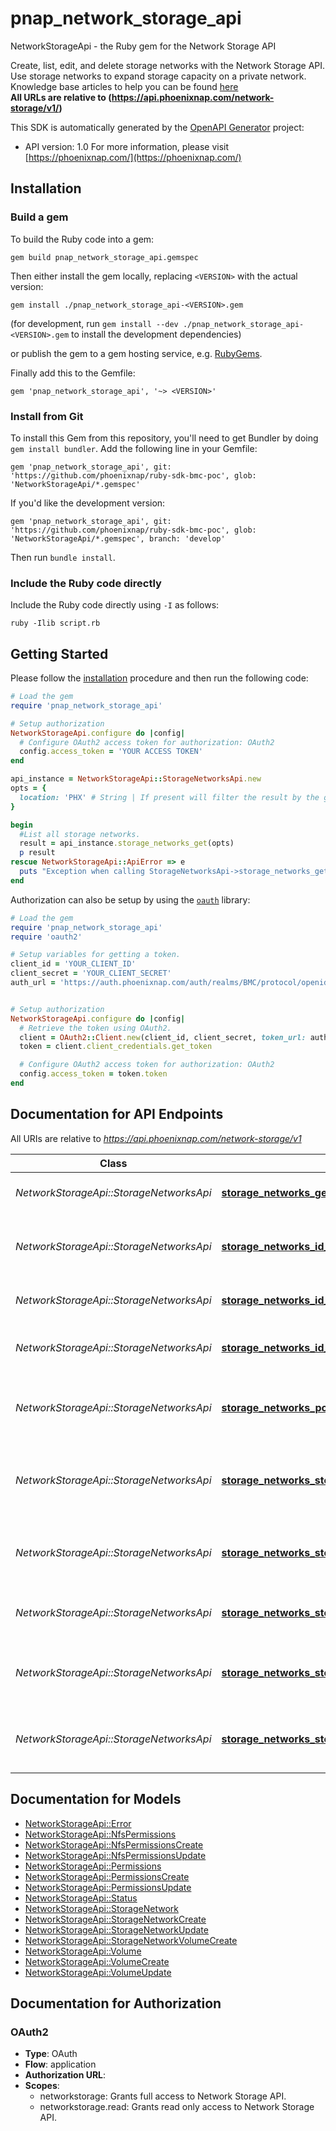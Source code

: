 # pnap_network_storage_api

NetworkStorageApi - the Ruby gem for the Network Storage API

Create, list, edit, and delete storage networks with the Network Storage API. Use storage networks to expand storage capacity on a private network.
<br>
<span class='pnap-api-knowledge-base-link'>
Knowledge base articles to help you can be found
<a href='https://phoenixnap.com/kb/bare-metal-cloud-storage' target='_blank'>here</a>
</span>
<br>
<b>All URLs are relative to (https://api.phoenixnap.com/network-storage/v1/)</b>


This SDK is automatically generated by the [OpenAPI Generator](https://openapi-generator.tech) project:

- API version: 1.0
For more information, please visit [https://phoenixnap.com/](https://phoenixnap.com/)

## Installation

### Build a gem

To build the Ruby code into a gem:

```shell
gem build pnap_network_storage_api.gemspec
```

Then either install the gem locally, replacing `<VERSION>` with the actual version:

```shell
gem install ./pnap_network_storage_api-<VERSION>.gem
```

(for development, run `gem install --dev ./pnap_network_storage_api-<VERSION>.gem` to install the development dependencies)

or publish the gem to a gem hosting service, e.g. [RubyGems](https://rubygems.org/).

Finally add this to the Gemfile:

    gem 'pnap_network_storage_api', '~> <VERSION>'

### Install from Git

To install this Gem from this repository, you'll need to get Bundler by doing `gem install bundler`. Add the following line in your Gemfile:

    gem 'pnap_network_storage_api', git: 'https://github.com/phoenixnap/ruby-sdk-bmc-poc', glob: 'NetworkStorageApi/*.gemspec'

If you'd like the development version:

    gem 'pnap_network_storage_api', git: 'https://github.com/phoenixnap/ruby-sdk-bmc-poc', glob: 'NetworkStorageApi/*.gemspec', branch: 'develop'

Then run `bundle install`.

### Include the Ruby code directly

Include the Ruby code directly using `-I` as follows:

```shell
ruby -Ilib script.rb
```

## Getting Started

Please follow the [installation](#installation) procedure and then run the following code:

```ruby
# Load the gem
require 'pnap_network_storage_api'

# Setup authorization
NetworkStorageApi.configure do |config|
  # Configure OAuth2 access token for authorization: OAuth2
  config.access_token = 'YOUR ACCESS TOKEN'
end

api_instance = NetworkStorageApi::StorageNetworksApi.new
opts = {
  location: 'PHX' # String | If present will filter the result by the given location.
}

begin
  #List all storage networks.
  result = api_instance.storage_networks_get(opts)
  p result
rescue NetworkStorageApi::ApiError => e
  puts "Exception when calling StorageNetworksApi->storage_networks_get: #{e}"
end

```

Authorization can also be setup by using the [`oauth`](https://github.com/oauth-xx/oauth2) library:

```ruby
# Load the gem
require 'pnap_network_storage_api'
require 'oauth2'

# Setup variables for getting a token.
client_id = 'YOUR_CLIENT_ID'
client_secret = 'YOUR_CLIENT_SECRET'
auth_url = 'https://auth.phoenixnap.com/auth/realms/BMC/protocol/openid-connect/token'


# Setup authorization
NetworkStorageApi.configure do |config|
  # Retrieve the token using OAuth2.
  client = OAuth2::Client.new(client_id, client_secret, token_url: auth_url)
  token = client.client_credentials.get_token

  # Configure OAuth2 access token for authorization: OAuth2
  config.access_token = token.token
end

```

## Documentation for API Endpoints

All URIs are relative to *https://api.phoenixnap.com/network-storage/v1*

Class | Method | HTTP request | Description
------------ | ------------- | ------------- | -------------
*NetworkStorageApi::StorageNetworksApi* | [**storage_networks_get**](docs/StorageNetworksApi.md#storage_networks_get) | **GET** /storage-networks | List all storage networks.
*NetworkStorageApi::StorageNetworksApi* | [**storage_networks_id_delete**](docs/StorageNetworksApi.md#storage_networks_id_delete) | **DELETE** /storage-networks/{storageNetworkId} | Delete a storage network and its volume.
*NetworkStorageApi::StorageNetworksApi* | [**storage_networks_id_get**](docs/StorageNetworksApi.md#storage_networks_id_get) | **GET** /storage-networks/{storageNetworkId} | Get storage network details.
*NetworkStorageApi::StorageNetworksApi* | [**storage_networks_id_patch**](docs/StorageNetworksApi.md#storage_networks_id_patch) | **PATCH** /storage-networks/{storageNetworkId} | Update storage network details.
*NetworkStorageApi::StorageNetworksApi* | [**storage_networks_post**](docs/StorageNetworksApi.md#storage_networks_post) | **POST** /storage-networks | Create a storage network and volume.
*NetworkStorageApi::StorageNetworksApi* | [**storage_networks_storage_network_id_volumes_get**](docs/StorageNetworksApi.md#storage_networks_storage_network_id_volumes_get) | **GET** /storage-networks/{storageNetworkId}/volumes | Display one or more volumes belonging to a storage network.
*NetworkStorageApi::StorageNetworksApi* | [**storage_networks_storage_network_id_volumes_post**](docs/StorageNetworksApi.md#storage_networks_storage_network_id_volumes_post) | **POST** /storage-networks/{storageNetworkId}/volumes | Create a volume belonging to a storage network.
*NetworkStorageApi::StorageNetworksApi* | [**storage_networks_storage_network_id_volumes_volume_id_delete**](docs/StorageNetworksApi.md#storage_networks_storage_network_id_volumes_volume_id_delete) | **DELETE** /storage-networks/{storageNetworkId}/volumes/{volumeId} | Delete a Storage Network's Volume
*NetworkStorageApi::StorageNetworksApi* | [**storage_networks_storage_network_id_volumes_volume_id_get**](docs/StorageNetworksApi.md#storage_networks_storage_network_id_volumes_volume_id_get) | **GET** /storage-networks/{storageNetworkId}/volumes/{volumeId} | Get a storage network's volume details.
*NetworkStorageApi::StorageNetworksApi* | [**storage_networks_storage_network_id_volumes_volume_id_patch**](docs/StorageNetworksApi.md#storage_networks_storage_network_id_volumes_volume_id_patch) | **PATCH** /storage-networks/{storageNetworkId}/volumes/{volumeId} | Update a storage network's volume details.


## Documentation for Models

 - [NetworkStorageApi::Error](docs/Error.md)
 - [NetworkStorageApi::NfsPermissions](docs/NfsPermissions.md)
 - [NetworkStorageApi::NfsPermissionsCreate](docs/NfsPermissionsCreate.md)
 - [NetworkStorageApi::NfsPermissionsUpdate](docs/NfsPermissionsUpdate.md)
 - [NetworkStorageApi::Permissions](docs/Permissions.md)
 - [NetworkStorageApi::PermissionsCreate](docs/PermissionsCreate.md)
 - [NetworkStorageApi::PermissionsUpdate](docs/PermissionsUpdate.md)
 - [NetworkStorageApi::Status](docs/Status.md)
 - [NetworkStorageApi::StorageNetwork](docs/StorageNetwork.md)
 - [NetworkStorageApi::StorageNetworkCreate](docs/StorageNetworkCreate.md)
 - [NetworkStorageApi::StorageNetworkUpdate](docs/StorageNetworkUpdate.md)
 - [NetworkStorageApi::StorageNetworkVolumeCreate](docs/StorageNetworkVolumeCreate.md)
 - [NetworkStorageApi::Volume](docs/Volume.md)
 - [NetworkStorageApi::VolumeCreate](docs/VolumeCreate.md)
 - [NetworkStorageApi::VolumeUpdate](docs/VolumeUpdate.md)


## Documentation for Authorization


### OAuth2


- **Type**: OAuth
- **Flow**: application
- **Authorization URL**: 
- **Scopes**: 
  - networkstorage: Grants full access to Network Storage API.
  - networkstorage.read: Grants read only access to Network Storage API.

